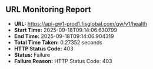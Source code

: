 ## URL Monitoring Report

- **URL:** https://api-gw1-prod1.fisglobal.com/gw/v1/health
- **Start Time:** 2025-09-18T09:14:06.630799
- **End Time:** 2025-09-18T09:14:06.904319
- **Total Time Taken:** 0.27352 seconds
- **HTTP Status Code:** 403
- **Status:** Failure
- **Failure Reason:** HTTP Status Code: 403
